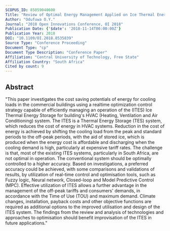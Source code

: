 ```yaml
---
SCOPUS_ID: 85059040600
Title: "Review of Optimal Energy Management Applied on Ice Thermal Energy Storage for an Air Conditioning System in Commercial Buildings"
Author: "Odufuwa O.Y."
Journal: "2018 Open Innovations Conference, OI 2018"
Publication Date: {'$date': '2018-11-14T00:00:00Z'}
Publication Year: 2018
DOI: "10.1109/OI.2018.8535839"
Source Type: "Conference Proceeding"
Document Type: "cp"
Document Type Description: "Conference Paper"
Affiliation: "Central University of Technology, Free State"
Affiliation Country: "South Africa"
Cited by count: 9
---
```


## Abstract
"This paper investigates the cost saving potentials of energy for cooling loads in the commercial buildings using a realtime optimization control strategy capable of efficiently managing an operation of the (ITES) Ice Thermal Energy Storage for building's HVAC (Heating, Ventilation and Air Conditioning) system. The ITES is a Thermal Energy Storage (TES) system, which reduces the cost of energy in HVAC systems. Reduction in the cost of energy is achieved by shifting the cooling load from the peak and standard periods to the off-peak periods, with the aid of stored ice, which is produced when the energy cost is affordable and discharging when the cooling demand is high, particularly at expensive tariff rates. The challenge is that, most of the existing ITES systems, particularly in South Africa, are not optimal in operation. The conventional system should be optimally controlled to a higher accuracy. Based on investigations, a preferred accuracy could be achieved, with some comparisons and validations of results, by utilization of real-time control and optimisation tools, such as Fuzzy logic, Neural network, Closed-loop and Model Predictive Control (MPC). Effective utilization of ITES allows a further advantage in the management of the off-peak tariffs and consumers' demands, in accordance with the Time of Use (TOU) and maximum demand. Climate changes, installation, payback costs and other objective functions are required as additional options to the improved utilisation and design of the ITES system. The findings from the review and analysis of technologies and approaches to optimisation should benefit improvisation of the ITES in future applications."
